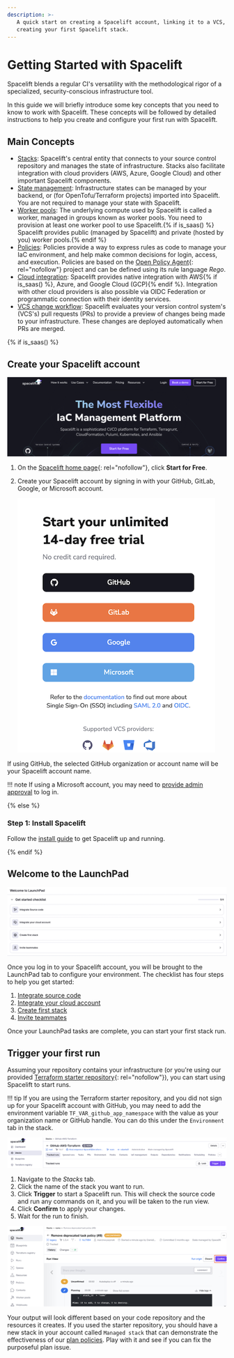 ```yaml
---
description: >-
   A quick start on creating a Spacelift account, linking it to a VCS, and
   creating your first Spacelift stack.
---
```


# Getting Started with Spacelift

Spacelift blends a regular CI's versatility with the methodological rigor of a specialized, security-conscious infrastructure tool.

In this guide we will briefly introduce some key concepts that you need to know to work with Spacelift. These concepts will be followed by detailed instructions to help you create and configure your first run with Spacelift.

## Main Concepts

- [Stacks](concepts/stack/README.md): Spacelift's central entity that connects to your source control repository and manages the state of infrastructure. Stacks also facilitate integration with cloud providers (AWS, Azure, Google Cloud) and other important Spacelift components.
- [State management](vendors/terraform/state-management.md): Infrastructure states can be managed by your backend, or (for OpenTofu/Terraform projects) imported into Spacelift. You are not required to manage your state with Spacelift.
- [Worker pools](concepts/worker-pools/README.md): The underlying compute used by Spacelift is called a worker, managed in groups known as worker pools. You need to provision at least one worker pool to use Spacelift.{% if is_saas() %} Spacelift provides public (managed by Spacelift) and private (hosted by you) worker pools.{% endif %}
- [Policies](concepts/policy/README.md): Policies provide a way to express rules as code to manage your IaC environment, and help make common decisions for login, access, and execution. Policies are based on the [Open Policy Agent](https://www.openpolicyagent.org/){: rel="nofollow"} project and can be defined using its rule language _Rego_.
- [Cloud integration](integrations/cloud-providers/README.md): Spacelift provides native integration with AWS{% if is_saas() %}, Azure, and Google Cloud (GCP){% endif %}. Integration with other cloud providers is also possible via OIDC Federation or programmatic connection with their identity services.
- [VCS change workflow](integrations/source-control/README.md): Spacelift evaluates your version control system's (VCS's) pull requests (PRs) to provide a preview of changes being made to your infrastructure. These changes are deployed automatically when PRs are merged.

{% if is_saas() %}

## Create your Spacelift account

![](<./assets/screenshots/StartforfreeGS.png>)

1. On the [Spacelift home page](https://spacelift.io/){: rel="nofollow"}, click **Start for Free**.
2. Create your Spacelift account by signing in with your GitHub, GitLab, Google, or Microsoft account.

    ![](<./assets/screenshots/Startoptions.png>)

If using GitHub, the selected GitHub organization or account name will be your Spacelift account name.

!!! note
    If using a Microsoft account, you may need to [provide admin approval](./faq/README.md#providing-admin-consent-for-microsoft-login) to log in.

{% else %}

### Step 1: Install Spacelift

Follow the [install guide](installing-spacelift/install-methods.md) to get Spacelift up and running.

{% endif %}

## Welcome to the LaunchPad

![](<./assets/screenshots/getting-started/LaunchPad.png>)

Once you log in to your Spacelift account, you will be brought to the LaunchPad tab to configure your environment. The checklist has four steps to help you get started:

1. [Integrate source code](getting-started/integrate-source-code/README.md)
2. [Integrate your cloud account](getting-started/integrate-cloud/README.md)
3. [Create first stack](getting-started/create-stack/README.md)
4. [Invite teammates](getting-started/invite-teammates/README.md)

Once your LaunchPad tasks are complete, you can start your first stack run.

## Trigger your first run

Assuming your repository contains your infrastructure (or you're using our provided [Terraform starter repository](https://github.com/spacelift-io/terraform-starter){: rel="nofollow"}), you can start using Spacelift to start runs.

!!! tip
    If you are using the Terraform starter repository, and you did not sign up for your Spacelift account with GitHub, you may need to add the environment variable `TF_VAR_github_app_namespace` with the value as your organization name or GitHub handle. You can do this under the `Environment` tab in the stack.

![](<./assets/screenshots/getting-started/trigger-stack-run.png>)

1. Navigate to the _Stacks_ tab.
2. Click the name of the stack you want to run.
3. Click **Trigger** to start a Spacelift run. This will check the source code and run any commands on it, and you will be taken to the run view.
4. Click **Confirm** to apply your changes.
5. Wait for the run to finish.

![](<./assets/screenshots/ConfirmRunGS.png>)

Your output will look different based on your code repository and the resources it creates. If you used the starter repository, you should have a new stack in your account called `Managed stack` that can demonstrate the effectiveness of our [plan policies](./concepts/policy/terraform-plan-policy.md). Play with it and see if you can fix the purposeful plan issue.
